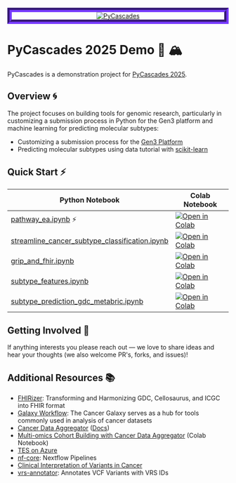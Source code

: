 <p align="center" style="border: 10px #5d2ec8 groove;">
  <a href="https://2025.pycascades.com/">
    <img title="PyCascades" src="https://github.com/user-attachments/assets/58da3b72-0972-4eaf-aa2b-352e49dcc29d" />
  </a>
</p>

# PyCascades 2025 Demo 🐍 🏔️

PyCascades is a demonstration project for [PyCascades 2025](https://2025.pycascades.com/).

## Overview 🌀

The project focuses on building tools for genomic research, particularly in customizing a submission process in Python for the Gen3 platform and machine learning for predicting molecular subtypes:
- Customizing a submission process for the [Gen3 Platform](https://gen3.org/)
- Predicting molecular subtypes using data tutorial with [scikit-learn](https://scikit-learn.org/)

## Quick Start ⚡

| Python Notebook                                                       | Colab Notebook                                    |
|-----------------------------------------------------------------------|---------------------------------------------------|
| [pathway_ea.ipynb][notebook-pathway] ⚡                               | [![Open in Colab][colab-badge]][colab-pathway]    |
| [streamline_cancer_subtype_classification.ipynb][notebook-streamline] | [![Open in Colab][colab-badge]][colab-streamline] |
| [grip_and_fhir.ipynb][notebook-grip]                                  | [![Open in Colab][colab-badge]][colab-grip]       |
| [subtype_features.ipynb][notebook-features]                           | [![Open in Colab][colab-badge]][colab-features]   |
| [subtype_prediction_gdc_metabric.ipynb][notebook-prediction]          | [![Open in Colab][colab-badge]][colab-prediction] |

[notebook-streamline]: ./demo/streamline_cancer_subtype_classification.ipynb
[colab-streamline]: https://colab.research.google.com/github/ohsu-comp-bio/pycascades/blob/development/demo/streamline_cancer_subtype_classification.ipynb

[notebook-grip]: ./demo/grip_and_fhir.ipynb
[colab-grip]: https://colab.research.google.com/github/ohsu-comp-bio/pycascades/blob/development/demo/grip_and_fhir.ipynb

[notebook-pathway]: ./demo/pathway_ea.ipynb
[colab-pathway]: https://colab.research.google.com/github/ohsu-comp-bio/pycascades/blob/development/demo/pathway_ea.ipynb

[notebook-reactome]: ./demo/reactome_api.py
[colab-reactome]: https://colab.research.google.com/github/ohsu-comp-bio/pycascades/blob/development/demo/reactome_api.py

[notebook-features]: ./demo/subtype_features.ipynb
[colab-features]: https://colab.research.google.com/github/ohsu-comp-bio/pycascades/blob/development/demo/subtype_features.ipynb

[notebook-prediction]: ./demo/subtype_prediction_gdc_metabric.ipynb
[colab-prediction]: https://colab.research.google.com/github/ohsu-comp-bio/pycascades/blob/development/demo/subtype_prediction_gdc_metabric.ipynb

[colab-badge]: https://colab.research.google.com/assets/colab-badge.svg

## Getting Involved 🤝
If anything interests you please reach out — we love to share ideas and hear your thoughts (we also welcome PR's, forks, and issues)!

## Additional Resources 📚
- [FHIRizer](https://github.com/bmeg/fhirizer​): Transforming and Harmonizing GDC, Cellosaurus, and ICGC into FHIR format
- [Galaxy Workflow](https://cancer.usegalaxy.org/): The Cancer Galaxy serves as a hub for tools commonly used in analysis of cancer datasets
- [Cancer Data Aggregator](https://datacommons.cancer.gov/news/cancer-data-aggregator-tailored-all-levels-computational-expertise) ([Docs](https://cda.readthedocs.io/))
- [Multi-omics Cohort Building with Cancer Data Aggregator](https://colab.research.google.com/github/CancerDataAggregator/Community-Notebooks/blob/main/Tutorials/005_isbcgc.ipynb) (Colab Notebook)
- [TES on Azure](https://github.com/microsoft/ga4gh-tes)
- [nf-core](https://nf-co.re/): Nextflow Pipelines
- [Clinical Interpretation of Variants in Cancer](https://civicdb.org/)
- [vrs-annotator](https://github.com/ohsu-comp-bio/vrs-annotator): Annotates VCF Variants with VRS IDs
